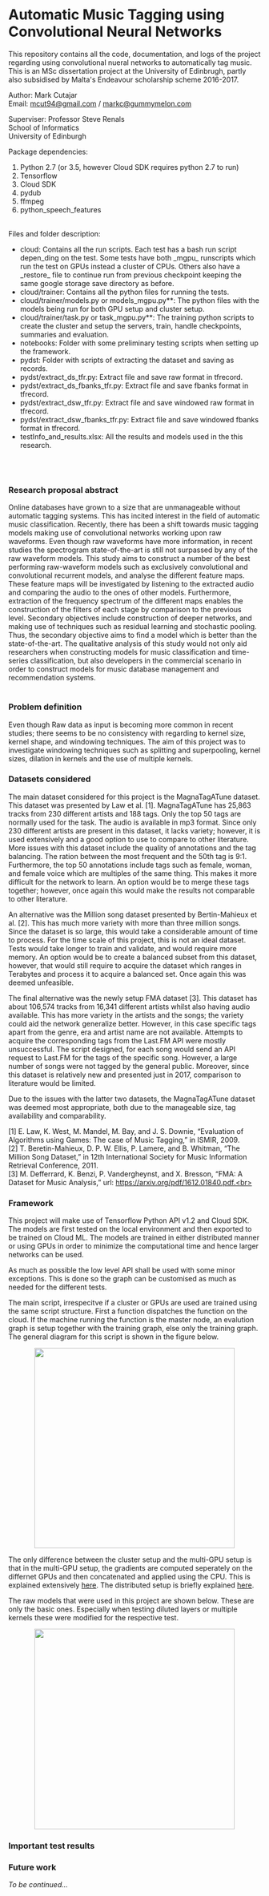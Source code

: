 # Automatic Music Tagging using Convolutional Neural Networks

This repository contains all the code, documentation, and logs of the project regarding using convolutional nueral networks to automatically tag music. This is an MSc dissertation project at the University of Edinbrugh, partly also subsidised by Malta's Endeavour scholarship scheme 2016-2017.

Author: Mark Cutajar <br>
Email: mcut94@gmail.com / markc@gummymelon.com

Superviser: Professor Steve Renals <br>
School of Informatics <br>
University of Edinburgh

Package dependencies:
1. Python 2.7 (or 3.5, however Cloud SDK requires python 2.7 to run)
2. Tensorflow
3. Cloud SDK
4. pydub
5. ffmpeg
6. python_speech_features

<br>Files and folder description:
<ul>
<li>cloud: Contains all the run scripts. Each test has a bash run script depen_ding on the test. Some tests have both _mgpu_ runscripts which run the test on GPUs instead a cluster of CPUs. Others also have a _restore_ file to continue run from previous checkpoint keeping the same google storage save directory as before.</li>
<li>cloud/trainer: Contains all the python files for running the tests.</li>
<li>cloud/trainer/models.py or models_mgpu.py**: The python files with the models being run for both GPU setup and cluster setup. </li>
<li>cloud/trainer/task.py or task_mgpu.py**: The training python scripts to create the cluster and setup the servers, train, handle checkpoints, summaries and evaluation.</li>
<li>notebooks: Folder with some preliminary testing scripts when setting up the framework.</li>
<li>pydst: Folder with scripts of extracting the dataset and saving as records.</li>
<li>pydst/extract_ds_tfr.py: Extract file and save raw format in tfrecord.</li>
<li>pydst/extract_ds_fbanks_tfr.py: Extract file and save fbanks format in tfrecord.</li>
<li>pydst/extract_dsw_tfr.py: Extract file and save windowed raw format in tfrecord.</li>
<li>pydst/extract_dsw_fbanks_tfr.py: Extract file and save windowed fbanks format in tfrecord.</li>
<li>testInfo_and_results.xlsx: All the results and models used in the this research.</li>
</ul>
<br><br>

### Research proposal abstract

Online databases have grown to a size that are unmanageable without automatic tagging systems. This has incited interest in the field of automatic music classification. Recently, there has been a shift towards music tagging models making use of convolutional networks working upon raw waveforms. Even though raw waveforms have more information, in recent studies the spectrogram state-of-the-art is still not surpassed by any of the raw waveform models. This study aims to construct a number of the best performing raw-waveform models such as exclusively convolutional and convolutional recurrent models, and analyse the different feature maps. These feature maps will be investigated by listening to the extracted audio and comparing the audio to the ones of other models. Furthermore, extraction of the frequency spectrum of the different maps enables the construction of the filters of each stage by comparison to the previous level. Secondary objectives include construction of deeper networks, and making use of techniques such as residual learning and stochastic pooling. Thus, the secondary objective aims to find a model which is better than the state-of-the-art. The qualitative analysis of this study would not only aid researchers when constructing models for music classification and time-series classification, but also developers in the commercial scenario in order to construct models for music database management and recommendation systems. 
<br><br>

### Problem definition

Even though Raw data as input is becoming more common in recent studies; there seems to be no consistency with regarding to kernel size, kernel shape, and windowing techniques. The aim of this project was to investigate windowing techniques such as splitting and superpooling, kernel sizes, dilation in kernels and the use of multiple kernels.

### Datasets considered

The main dataset considered for this project is the MagnaTagATune dataset. This dataset was presented by Law et al. [1]. MagnaTagATune has 25,863 tracks from 230 different artists and 188 tags. Only the top 50 tags are normally used for the task. The audio is available in mp3 format. Since only 230 different artists are present in this dataset, it lacks variety; however, it is used extensively and a good option to use to compare to other literature. More issues with this dataset include the quality of annotations and the tag balancing. The ration between the most frequent and the 50th tag is 9:1. Furthermore, the top 50 annotations include tags such as female, woman, and female voice which are multiples of the same thing. This makes it more difficult for the network to learn. An option would be to merge these tags together; however, once again this would make the results not comparable to other literature.<br>

An alternative was the Million song dataset presented by Bertin-Mahieux et al. [2]. This has much more variety with more than three million songs. Since the dataset is so large, this would take a considerable amount of time to process. For the time scale of this project, this is not an ideal dataset. Tests would take longer to train and validate, and would require more memory. An option would be to create a balanced subset from this dataset, however, that would still require to acquire the dataset which ranges in Terabytes and process it to acquire a balanced set. Once again this was deemed unfeasible.<br>

The final alternative was the newly setup FMA dataset [3]. This dataset has about 106,574 tracks from 16,341 different artists whilst also having audio available. This has more variety in the artists and the songs; the variety could aid the network generalize better. However, in this case specific tags apart from the genre, era and artist name are not available. Attempts to acquire the corresponding tags from the Last.FM API were mostly unsuccessful. The script designed, for each song would send an API request to Last.FM for the tags of the specific song. However, a large number of songs were not tagged by the general public. Moreover, since this dataset is relatively new and presented just in 2017, comparison to literature would be limited.<br>

Due to the issues with the latter two datasets, the MagnaTagATune dataset was deemed most appropriate, both due to the manageable size, tag availability and comparability.<br>

[1] E. Law, K. West, M. Mandel, M. Bay, and J. S. Downie, “Evaluation of Algorithms using Games: The case of Music Tagging,” in ISMIR, 2009.<br>
[2]	T. Beretin-Mahieux, D. P. W. Ellis, P. Lamere, and B. Whitman, “The Million Song Dataset,” in 12th International Society for Music Information Retrieval Conference, 2011.<br>
[3]	M. Defferrard, K. Benzi, P. Vandergheynst, and X. Bresson, “FMA: A Dataset for Music Analysis,” url: https://arxiv.org/pdf/1612.01840.pdf.<br>

### Framework

This project will make use of Tensorflow Python API v1.2 and Cloud SDK. The models are first tested on the local environment and then exported to be trained on Cloud ML. The models are trained in either distributed manner or using GPUs in order to minimize the computational time and hence larger networks can be used. 

As much as possible the low level API shall be used with some minor exceptions. This is done so the graph can be customised as much as needed for the different tests.

The main script, irrespecitve if a cluster or GPUs are used are trained using the same script structure. First a function dispatches the function on the cloud. If the machine running the function is the master node, an evalution graph is setup together with the training graph, else only the training graph. The general diagram for this script is shown in the figure below.

<p align="center"><img src="images/script_flowchart.png" width="400"></p>

The only difference between the cluster setup and the multi-GPU setup is that in the multi-GPU setup, the gradients are computed seperately on the differnet GPUs and then concatenated and applied using the CPU. This is explained extensively <a href="https://www.tensorflow.org/tutorials/deep_cnn">here</a>. The distributed setup is briefly explained <a href="https://www.tensorflow.org/deploy/distributed">here</a>.

The raw models that were used in this project are shown below. These are only the basic ones. Especially when testing diluted layers or multiple kernels these were modified for the respective test.

<p align="center"><img src="images/raw_networks.png" width="400"></p>

### Important test results

### Future work

*To be continued...*


